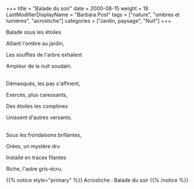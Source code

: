 +++
title = "Balade du soir"
date = 2000-08-15
weight = 18
LastModifierDisplayName = "Barbara Post"
tags = ["nature", "ombres et lumières", "acrostiche"]
categories = ["Jardin, paysage", "Nuit"]
+++

Balade sous les étoiles

Alliant l'ombre au jardin,

Les souffles de l'arbre exhalent

Ampleur de la nuit soudain.

 \
Démasqués, les pas s'affinent,

Exercés, plus caressants,

Des étoiles les comptines

Unissent d'autres versants.

 \
Sous les frondaisons brillantes,

Orées, un mystère dru

Installe en traces filantes

Riche, l'astre gris-écru.

{{% notice style="primary" %}}
Acrostiche : Balade du soir
{{% /notice %}}
